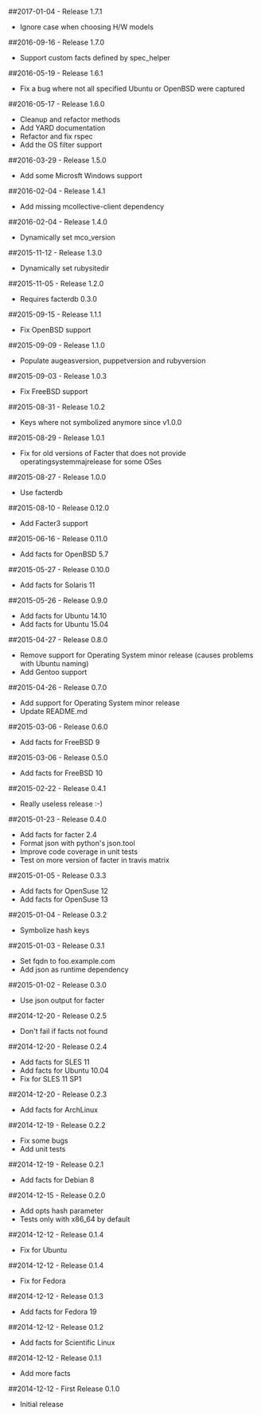 ##2017-01-04 - Release 1.7.1
- Ignore case when choosing H/W models

##2016-09-16 - Release 1.7.0
- Support custom facts defined by spec_helper

##2016-05-19 - Release 1.6.1
- Fix a bug where not all specified Ubuntu or OpenBSD were captured

##2016-05-17 - Release 1.6.0
- Cleanup and refactor methods
- Add YARD documentation
- Refactor and fix rspec
- Add the OS filter support

##2016-03-29 - Release 1.5.0
- Add some Microsft Windows support

##2016-02-04 - Release 1.4.1
- Add missing mcollective-client dependency

##2016-02-04 - Release 1.4.0
- Dynamically set mco_version

##2015-11-12 - Release 1.3.0
- Dynamically set rubysitedir

##2015-11-05 - Release 1.2.0
- Requires facterdb 0.3.0

##2015-09-15 - Release 1.1.1
- Fix OpenBSD support

##2015-09-09 - Release 1.1.0
- Populate augeasversion, puppetversion and rubyversion

##2015-09-03 - Release 1.0.3
- Fix FreeBSD support

##2015-08-31 - Release 1.0.2
- Keys where not symbolized anymore since v1.0.0

##2015-08-29 - Release 1.0.1
- Fix for old versions of Facter that does not provide operatingsystemmajrelease for some OSes

##2015-08-27 - Release 1.0.0
- Use facterdb

##2015-08-10 - Release 0.12.0
- Add Facter3 support

##2015-06-16 - Release 0.11.0
- Add facts for OpenBSD 5.7

##2015-05-27 - Release 0.10.0
- Add facts for Solaris 11

##2015-05-26 - Release 0.9.0
- Add facts for Ubuntu 14.10
- Add facts for Ubuntu 15.04

##2015-04-27 - Release 0.8.0
- Remove support for Operating System minor release (causes problems with Ubuntu naming)
- Add Gentoo support

##2015-04-26 - Release 0.7.0
- Add support for Operating System minor release
- Update README.md

##2015-03-06 - Release 0.6.0
- Add facts for FreeBSD 9

##2015-03-06 - Release 0.5.0
- Add facts for FreeBSD 10

##2015-02-22 - Release 0.4.1
- Really useless release :-)

##2015-01-23 - Release 0.4.0
- Add facts for facter 2.4
- Format json with python's json.tool
- Improve code coverage in unit tests
- Test on more version of facter in travis matrix

##2015-01-05 - Release 0.3.3
- Add facts for OpenSuse 12
- Add facts for OpenSuse 13

##2015-01-04 - Release 0.3.2
* Symbolize hash keys

##2015-01-03 - Release 0.3.1
- Set fqdn to foo.example.com
- Add json as runtime dependency

##2015-01-02 - Release 0.3.0
- Use json output for facter

##2014-12-20 - Release 0.2.5
- Don't fail if facts not found

##2014-12-20 - Release 0.2.4
- Add facts for SLES 11
- Add facts for Ubuntu 10.04
- Fix for SLES 11 SP1

##2014-12-20 - Release 0.2.3
- Add facts for ArchLinux

##2014-12-19 - Release 0.2.2
- Fix some bugs
- Add unit tests

##2014-12-19 - Release 0.2.1
- Add facts for Debian 8

##2014-12-15 - Release 0.2.0
- Add opts hash parameter
- Tests only with x86_64 by default

##2014-12-12 - Release 0.1.4
- Fix for Ubuntu

##2014-12-12 - Release 0.1.4
- Fix for Fedora

##2014-12-12 - Release 0.1.3
- Add facts for Fedora 19

##2014-12-12 - Release 0.1.2
- Add facts for Scientific Linux

##2014-12-12 - Release 0.1.1
- Add more facts

##2014-12-12 - First Release 0.1.0
- Initial release
